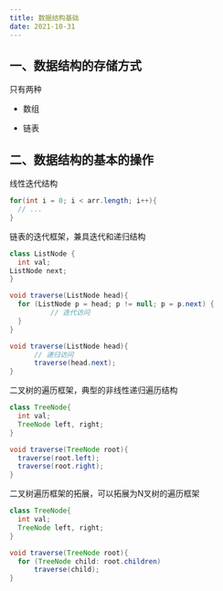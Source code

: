 ```yaml
---
title: 数据结构基础
date: 2021-10-31
---
```


## 一、数据结构的存储方式

只有两种

- 数组

- 链表

## 二、数据结构的基本的操作

线性迭代结构

```java
for(int i = 0; i < arr.length; i++){
  // ...
}
```


链表的迭代框架，兼具迭代和递归结构


```java
class ListNode {
  int val;
ListNode next;
}

void traverse(ListNode head){
  for (ListNode p = head; p != null; p = p.next) {
          // 迭代访问
  }
}

void traverse(ListNode head){
      // 递归访问
      traverse(head.next);
}
```


二叉树的遍历框架，典型的非线性递归遍历结构


```java
class TreeNode{
  int val;
  TreeNode left, right;
}

void traverse(TreeNode root){
  traverse(root.left);
  traverse(root.right);
}
```


二叉树遍历框架的拓展，可以拓展为N叉树的遍历框架


```java
class TreeNode{
  int val;
  TreeNode left, right;
}

void traverse(TreeNode root){
  for (TreeNode child: root.children)
      traverse(child);
}
```
